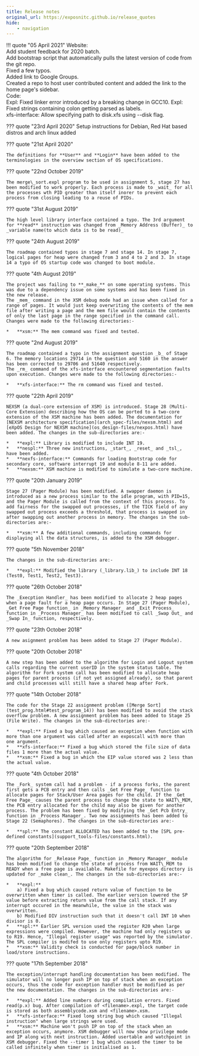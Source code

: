 ```yaml
---
title: Release notes
original_url: https://exposnitc.github.io/release_quotes
hide:
    - navigation
---
```


!!! quote "05 April 2021"
    Website:  
    Add student feedback for 2020 batch.  
    Add bootstrap script that automatically pulls the latest version of code from the git repo.  
    Fixed a few typos.  
    Added link to Google Groups.  
    Created a repo to host user contributed content and added the link to the home page's sidebar.  
    Code:  
    Expl: Fixed linker error introduced by a breaking change in GCC10. Expl: Fixed strings containing colon getting parsed as labels.  
    xfs-interface: Allow specifying path to disk.xfs using --disk flag.
    
??? quote "23rd April 2020"
    Setup instructions for Debian, Red Hat based distros and arch linux added
    
??? quote "21st April 2020"
    
    The definitions for **User** and **Login** have been added to the terminologies in the overview section of OS specifications.
    
??? quote "22nd October 2019"
    
    The merge\_sort.expl program to be used in assignment 5, stage 27 has been modified to work properly. Each process is made to _wait_ for all the processes wth PID greater than itself inorer to prevent each process from closing leading to a reuse of PIDs.
    
??? quote "31st August 2019"
    
    The high level library interface contained a typo. The 3rd argument for **read** instruction was changed from _Memory Address (Buffer)_ to _variable name(to which data is to be read)_
    
??? quote "24th August 2019"
    
    The roadmap contained typos in stage 7 and stage 14. In stage 7, logical pages for heap were changed from 3 and 4 to 2 and 3. In stage 14 a typo of OS startup code was changed to boot module.
    
??? quote "4th August 2019"
    
    The project was failing to **_make_** on some operating systems. This was due to a dependency issue on some systems and has been fixed in the new release.  
    The _mem_ command in the XSM debug mode had an issue when called for a range of pages. It would just keep overwriting the contents of the mem file after writing a page and the mem file would contain the contents of only the last page in the range specified in the command call. Changes were made to the following directories:-
    
    *   **xsm:** The mem command was fixed and tested.
    
??? quote "2nd August 2019"
    
    The roadmap contained a typo in the assignment question _b_ of Stage 6. The memory locations 29714 in the question and 5160 in the answer has been corrected to 29706 and 51640 respectively.  
    The _rm_ command of the xfs-interface encountered segmentation faults upon execution. Changes were made to the following directories:-
    
    *   **xfs-interface:** The rm command was fixed and tested.
    
??? quote "22th April 2019"
    
    NEXSM (a dual-core extension of XSM) is introduced. Stage 28 (Multi-Core Extension) describing how the OS can be ported to a two-core extension of the XSM machine has been added. The documentation for [NEXSM architecture specification](arch_spec-files/nexsm.html) and [eXpOS Design for NEXSM machine](os_design-files/nexpos.html) have been added. The changes in the sub-directories are:-
    
    *   **expl:** Library is modified to include INT 19.
    *   **nespl:** Three new instructions, _start_, _reset_ and _tsl_, have been added.
    *   **nexfs-interface:** Commands for loading Bootstrap code for secondary core, software interrupt 19 and module 8-11 are added.
    *   **nexsm:** XSM machine is modified to simulate a two-core machine.
    
??? quote "20th January 2019"
    
    Stage 27 (Pager Module) has been modified. A swapper daemon is introduced as a new process similar to the idle program, with PID=15, and the Pager Module is called from the context of this process. To add fairness for the swapped out processes, if the TICK field of any swapped out process exceeds a threshold, that process is swapped in after swapping out another process in memory. The changes in the sub-directories are:-
    
    *   **xsm:** A few additional commands, including commands for displaying all the data structures, is added to the XSM debugger.
    
??? quote "5th November 2018"
    
    The changes in the sub-directories are:-
    
    *   **expl:** Modified the library (_library.lib_) to include INT 18 (Test0, Test1, Test2, Test3).
    
??? quote "26th October 2018"
    
    The _Execption Handler_ has been modified to allocate 2 heap pages when a page fault for a heap page occurs. In Stage 27 (Pager Module), _Get Free Page function_ in _Memory Manager_ and _Exit Process_ function in _Process Manager_ has been modified to call _Swap Out_ and _Swap In_ function, respectively.
    
??? quote "23th October 2018"
    
    A new asignment problem has been added to Stage 27 (Pager Module).
    
??? quote "20th October 2018"

    A new step has been added to the algorithm for Login and Logout system calls regarding the current userID in the system status table. The algorithm for Fork system call has been modified to allocate heap pages for parent process (if not yet assigned already), so that parent and child processes will still have a shared heap after Fork.
    
??? quote "14th October 2018"
    
    The code for the Stage 22 assignment problem ([Merge Sort](test_prog.html#test_program_14)) has been modified to avoid the stack overflow problem. A new assignment problem has been added to Stage 25 (File Write). The changes in the sub-directories are:-
    
    *   **expl:** Fixed a bug which caused an exception when function with more than one argument was called after an exposcall with more than one argument.
    *   **xfs-interface:** Fixed a bug which stored the file size of data files 1 more than the actual value.
    *   **xsm:** Fixed a bug in which the EIP value stored was 2 less than the actual value.
    
??? quote "4th October 2018"
    
    The _Fork_ system call had a problem - if a process forks, the parent first gets a PCB entry and then calls _Get Free Page_ function to allocate pages for Stack/User Area pages for the child. If the _Get Free Page_ causes the parent process to change the state to WAIT\_MEM, the PCB entry allocated for the child may also be given for another process. The problem has been fixed by modifying the _Get Pcb Entry_ function in _Process Manager_. Two new assignments has been added to Stage 22 (Semaphores). The changes in the sub-directories are:-
    
    *   **spl:** The constant ALLOCATED has been added to the [SPL pre-defined constants](support_tools-files/constants.html).
    
??? quote "20th September 2018"
    
    The algorithm for _Release Page_ function in _Memory Manager_ module has been modified to change the state of process from WAIT\_MEM to READY when a free page is available. Makefile for myexpos directory is updated for _make clean_. The changes in the sub-directories are:-
    
    *   **expl:**  
        a) Fixed a bug which caused return value of function to be overwritten when timer is called. The earlier version lowered the SP value before extracting return value from the call stack. If any interrupt occured in the meanwhile, the value in the stack was overwritten.  
        b) Modified DIV instruction such that it doesn't call INT 10 when divisor is 0.
    *   **spl:** Earlier SPL version used the register R20 when large expressions were compiled. However, the machine had only registers up to R19. Hence, "Illegal register usage" was reported by the simulator. The SPL compiler is modifed to use only registers upto R19.
    *   **xsm:** Validity check is conducted for page/block number in load/store instructions.
    
??? quote "17th September 2018"
    
    The exception/interrupt handling documentation has been modified. The simulator will no longer push IP on top of stack when an exception occurs, thus the code for exception handler must be modified as per the new documentation. The changes in the sub-directories are:-
    
    *   **expl:** Added line numbers during compilation errors. Fixed read(p.x) bug. After compilation of <filename>.expl, the target code is stored as both assemblycode.xsm and <filename>.xsm.
    *   **xfs-interface:** Fixed long string bug which caused "Illegal instruction" when large strings were used.
    *   **xsm:** Machine won't push IP on top of the stack when an exception occurs, anymore. XSM debugger will now show privilege mode and IP along with next instruction. Added usertable and watchpoint in XSM debugger. Fixed the --timer 1 bug which caused the timer to be called infinitely when timer is initialised as 1.